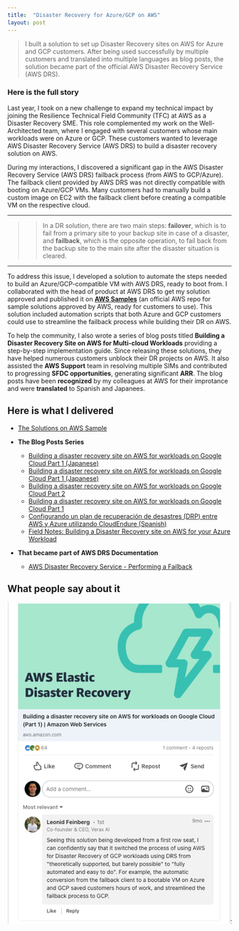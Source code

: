 ```yaml
---
title:  "Disaster Recovery for Azure/GCP on AWS"
layout: post
---
```


> I built a solution to set up Disaster Recovery sites on AWS for Azure and GCP customers. After being used successfully by multiple customers and translated into multiple languages as blog posts, the solution became part of the official AWS Disaster Recovery Service (AWS DRS).

### Here is the full story

Last year, I took on a new challenge to expand my technical impact by joining the Resilience Technical Field Community (TFC) at AWS as a Disaster Recovery SME. This role complemented my work on the Well-Architected team, where I engaged with several customers whose main workloads were on Azure or GCP. These customers wanted to leverage AWS Disaster Recovery Service (AWS DRS) to build a disaster recovery solution on AWS.

During my interactions, I discovered a significant gap in the AWS Disaster Recovery Service (AWS DRS) failback process (from AWS to GCP/Azure). The failback client provided by AWS DRS was not directly compatible with booting on Azure/GCP VMs. Many customers had to manually build a custom image on EC2 with the failback client before creating a compatible VM on the respective cloud.

---


>> In a DR solution, there are two main steps: **failover**, which is to fail from a primary site to your backup site in case of a disaster, and **failback**, which is the opposite operation, to fail back from the backup site to the main site after the disaster situation is cleared.

---

To address this issue, I developed a solution to automate the steps needed to build an Azure/GCP-compatible VM with AWS DRS, ready to boot from. I collaborated with the head of product at AWS DRS to get my solution approved and published it on **[AWS Samples](https://github.com/aws-samples)** (an official AWS repo for sample solutions approved by AWS, ready for customers to use). This solution included automation scripts that both Azure and GCP customers could use to streamline the failback process while building their DR on AWS.


To help the community, I also wrote a series of blog posts titled **Building a Disaster Recovery Site on AWS for Multi-cloud Workloads** providing a step-by-step implementation guide. Since releasing these solutions, they have helped numerous customers unblock their DR projects on AWS. It also assisted the **AWS Support** team in resolving multiple SIMs and contributed to progressing **SFDC opportunities**, generating significant **ARR**. The blog posts have been **recognized** by my colleagues at AWS for their improtance and were **translated** to Spanish and Japanees. 

## Here is what I delivered

- [The Solutions on AWS Sample](https://github.com/aws-samples/aws-drs-failback-client-azure-gcp) 

- **The Blog Posts Series** 

  * [Building a disaster recovery site on AWS for workloads on Google Cloud Part 1 (Japanese)](https://aws.amazon.com/jp/blogs/news/building-a-disaster-recovery-site-on-aws-for-workloads-on-google-cloud-part-1/)
  * [Building a disaster recovery site on AWS for workloads on Google Cloud Part 1 (Japanese)](https://aws.amazon.com/jp/blogs/news/building-a-disaster-recovery-site-on-aws-for-workloads-on-google-cloud-part-2/)
  * [Building a disaster recovery site on AWS for workloads on Google Cloud Part 2](https://aws.amazon.com/blogs/storage/building-a-disaster-recovery-site-on-aws-for-workloads-on-google-cloud-part-2/)
  * [Building a disaster recovery site on AWS for workloads on Google Cloud Part 1](https://aws.amazon.com/blogs/storage/building-a-disaster-recovery-site-on-aws-for-workloads-on-google-cloud-part-1/)
  * [Configurando un plan de recuperación de desastres (DRP) entre AWS y Azure utilizando CloudEndure (Spanish)](https://aws.amazon.com/es/blogs/aws-spanish/configurando-un-plan-de-recuperacion-de-desastres-drp-entre-aws-y-azure-utilizando-cloudendure/)
  * [Field Notes: Building a Disaster Recovery site on AWS for your Azure Workload](https://aws.amazon.com/blogs/architecture/field-notes-building-a-disaster-recovery-site-on-aws-for-your-azure-workload/)


- **That became part of AWS DRS Documentation**
  * [AWS Disaster Recovery Service - Performing a Failback](https://docs.aws.amazon.com/drs/latest/userguide/failback-performing-main.html)  


## What people say about it

![dr](/assets/dr.png) 
